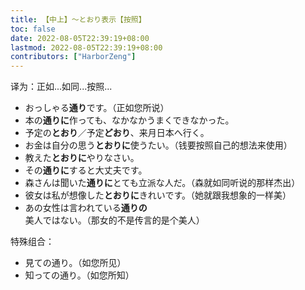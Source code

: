 ```yaml
---
title: 【中上】～とおり表示【按照】
toc: false
date: 2022-08-05T22:39:19+08:00
lastmod: 2022-08-05T22:39:19+08:00
contributors: ["HarborZeng"]
---
```


译为：正如...如同...按照...

- おっしゃる**通り**です。（正如您所说）
- 本の**通りに**作っても、なかなかうまくできなかった。
- 予定の**とおり**／予定**どおり**、来月日本へ行く。
- お金は自分の思う**とおりに**使うたい。（钱要按照自己的想法来使用）
- 教えた**とおりに**やりなさい。
- その**通りに**すると大丈夫です。
- 森さんは聞いた**通りに**とても立派な人だ。（森就如同听说的那样杰出）
- 彼女は私が想像した**とおりに**きれいです。（她就跟我想象的一样美）
- あの女性は言われている**通りの**美人ではない。（那女的不是传言的是个美人）

特殊组合：

- 見ての通り。（如您所见）
- 知っての通り。（如您所知）

